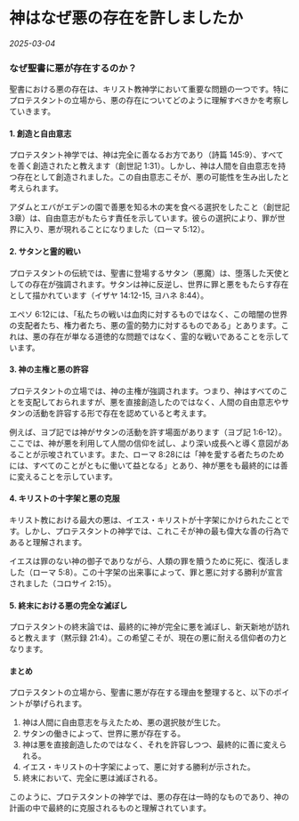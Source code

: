 # 神はなぜ悪の存在を許しましたか

*2025-03-04*

### なぜ聖書に悪が存在するのか？

聖書における悪の存在は、キリスト教神学において重要な問題の一つです。特にプロテスタントの立場から、悪の存在についてどのように理解すべきかを考察していきます。

#### 1. 創造と自由意志

プロテスタント神学では、神は完全に善なるお方であり（詩篇 145:9）、すべてを善く創造されたと教えます（創世記 1:31）。しかし、神は人間を自由意志を持つ存在として創造されました。この自由意志こそが、悪の可能性を生み出したと考えられます。

アダムとエバがエデンの園で善悪を知る木の実を食べる選択をしたこと（創世記 3章）は、自由意志がもたらす責任を示しています。彼らの選択により、罪が世界に入り、悪が現れることになりました（ローマ 5:12）。

#### 2. サタンと霊的戦い

プロテスタントの伝統では、聖書に登場するサタン（悪魔）は、堕落した天使としての存在が強調されます。サタンは神に反逆し、世界に罪と悪をもたらす存在として描かれています（イザヤ 14:12-15, ヨハネ 8:44）。

エペソ 6:12には、「私たちの戦いは血肉に対するものではなく、この暗闇の世界の支配者たち、権力者たち、悪の霊的勢力に対するものである」とあります。これは、悪の存在が単なる道徳的な問題ではなく、霊的な戦いであることを示しています。

#### 3. 神の主権と悪の許容

プロテスタントの立場では、神の主権が強調されます。つまり、神はすべてのことを支配しておられますが、悪を直接創造したのではなく、人間の自由意志やサタンの活動を許容する形で存在を認めていると考えます。

例えば、ヨブ記では神がサタンの活動を許す場面があります（ヨブ記 1:6-12）。ここでは、神が悪を利用して人間の信仰を試し、より深い成長へと導く意図があることが示唆されています。また、ローマ 8:28には「神を愛する者たちのためには、すべてのことがともに働いて益となる」とあり、神が悪をも最終的には善に変えることを示しています。

#### 4. キリストの十字架と悪の克服

キリスト教における最大の悪は、イエス・キリストが十字架にかけられたことです。しかし、プロテスタントの神学では、これこそが神の最も偉大な善の行為であると理解されます。

イエスは罪のない神の御子でありながら、人類の罪を贖うために死に、復活しました（ローマ 5:8）。この十字架の出来事によって、罪と悪に対する勝利が宣言されました（コロサイ 2:15）。

#### 5. 終末における悪の完全な滅ぼし

プロテスタントの終末論では、最終的に神が完全に悪を滅ぼし、新天新地が訪れると教えます（黙示録 21:4）。この希望こそが、現在の悪に耐える信仰者の力となります。

#### まとめ

プロテスタントの立場から、聖書に悪が存在する理由を整理すると、以下のポイントが挙げられます。

1. 神は人間に自由意志を与えたため、悪の選択肢が生じた。
2. サタンの働きによって、世界に悪が存在する。
3. 神は悪を直接創造したのではなく、それを許容しつつ、最終的に善に変えられる。
4. イエス・キリストの十字架によって、悪に対する勝利が示された。
5. 終末において、完全に悪は滅ぼされる。

このように、プロテスタントの神学では、悪の存在は一時的なものであり、神の計画の中で最終的に克服されるものと理解されています。
